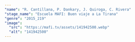 ```yaml
---
"name": "R. Cantillana, P. Dankary, J. Quiroga, C. Rivera"
"stage_name": "Escuela MAFI: Buen viaje a La Tirana"
"genre": "2015_219"
"image":
  "src": "https://mafi.tv/assets/141942500.webp"
  "alt": "141942500"
---
```

